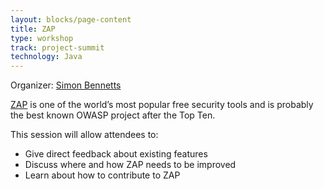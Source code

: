 ```yaml
---
layout: blocks/page-content
title: ZAP
type: workshop
track: project-summit
technology: Java
---
```


Organizer: [Simon Bennetts](../Participants/Simon-Bennetts.html)

[ZAP](https://www.owasp.org/index.php/OWASP_Zed_Attack_Proxy_Project) is one of the world’s most popular free security tools and is probably the best known OWASP project after the Top Ten.

This session will allow attendees to:
* Give direct feedback about existing features
* Discuss where and how ZAP needs to be improved
* Learn about how to contribute to ZAP